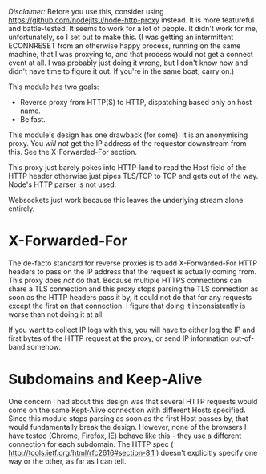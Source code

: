 *Disclaimer:* Before you use this, consider using https://github.com/nodejitsu/node-http-proxy instead. It is more featureful and battle-tested. It seems to work for a lot of people. It didn't work for me, unfortunately, so I set out to make this. (I was getting an intermittent ECONNRESET from an otherwise happy process, running on the same machine, that I was proxying to, and that process would not get a connect event at all. I was probably just doing it wrong, but I don't know how and didn't have time to figure it out. If you're in the same boat, carry on.) 

This module has two goals:
- Reverse proxy from HTTP(S) to HTTP, dispatching based only on host name.
- Be fast.

This module's design has one drawback (for some): It is an anonymising proxy. You *will not* get the IP address of the requestor downstream from this. See the X-Forwarded-For section.

This proxy just barely pokes into HTTP-land to read the Host field of the HTTP header otherwise just pipes TLS/TCP to TCP and gets out of the way. Node's HTTP parser is not used.

Websockets just work because this leaves the underlying stream alone entirely.

X-Forwarded-For
===============

The de-facto standard for reverse proxies is to add X-Forwarded-For HTTP headers to pass on the IP address that the request is actually coming from. This proxy does *not* do that. Because multiple HTTPS connections can share a TLS connection and this proxy stops parsing the TLS connection as soon as the HTTP headers pass it by, it could not do that for any requests except the first on that connection. I figure that doing it inconsistently is worse than not doing it at all. 

If you want to collect IP logs with this, you will have to either log the IP and first bytes of the HTTP request at the proxy, or send IP information out-of-band somehow. 

Subdomains and Keep-Alive
=========================

One concern I had about this design was that several HTTP requests would come on the same Kept-Alive connection with different Hosts specified. Since this module stops parsing as soon as the first Host passes by, that would fundamentally break the design. However, none of the browsers I have tested (Chrome, Firefox, IE) behave like this - they use a different connection for each subdomain. The HTTP spec ( http://tools.ietf.org/html/rfc2616#section-8.1 ) doesn't explicitly specify one way or the other, as far as I can tell.

